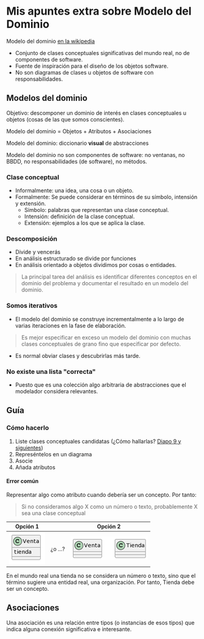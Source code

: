 # Mis apuntes extra sobre Modelo del Dominio

Modelo del dominio [en la wikipedia](https://es.wikipedia.org/wiki/Modelo_de_dominio)

* Conjunto de clases conceptuales significativas del mundo real, no de componentes de software.
* Fuente de inspiración para el diseño de los objetos software.
* No son diagramas de clases u objetos de software con responsabilidades.

## Modelos del dominio

Objetivo: descomponer un dominio de interés en clases conceptuales u objetos (cosas de las que somos conscientes).

Modelo del dominio = Objetos + Atributos + Asociaciones

Modelo del dominio: diccionario **visual** de abstracciones

Modelo del dominio no son componentes de software: no ventanas, no BBDD, no responsabilidades (de software), no métodos.

### Clase conceptual

- Informalmente: una idea, una cosa o un objeto.
- Formalmente: Se puede considerar en términos de su símbolo, intensión y extensión.
  - Símbolo: palabras que representan una clase conceptual.
  - Intensión: definición de la clase conceptual.
  - Extensión: ejemplos a los que se aplica la clase.

### Descomposición

- Divide y vencerás
- En análisis estructurado se divide por funciones
- En análisis orientado a objetos dividimos por cosas o entidades.

> La principal tarea del análisis es identificar diferentes conceptos en el dominio del problema y documentar el resultado en un modelo del dominio.

### Somos iterativos

- El modelo del dominio se construye incrementalmente a lo largo de varias iteraciones en la fase de elaboración.

> Es mejor especificar en exceso un modelo del dominio con muchas clases conceptuales de grano fino que especificar por defecto.

- Es normal obviar clases y descubrirlas más tarde.

### No existe una lista "correcta"

- Puesto que es una colección algo arbitraria de abstracciones que el modelador considera relevantes.

## Guía

### Cómo hacerlo

1. Liste clases conceptuales candidatas (¿Cómo hallarlas? [Diapo 9 y siguientes](https://docs.google.com/presentation/d/1TB9XLKyaiJmMGd5clk7iW9Q363hRzRol7QXtb-Jp9eM/edit#slide=id.gf8ca7363e4_0_0))
1. Represéntelos en un diagrama
1. Asocie
1. Añada atributos

#### Error común

Representar algo como atributo cuando debería ser un concepto. Por tanto:

> Si no consideramos algo X como un número o texto, probablemente X sea una clase conceptual

|Opción 1 | | Opción 2 
|-|-|-|
|![](../images/claseVenta.png)|¿o ...?|![](../images/claseVentaTienda.png)

En el mundo real una tienda no se considera un número o texto, sino que el término sugiere una entidad real, una organización. Por tanto, Tienda debe ser un concepto.

## Asociaciones

Una asociación es una relación entre tipos (o instancias de esos tipos) que indica alguna conexión significativa e interesante.